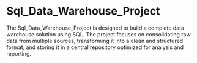# Sql_Data_Warehouse_Project
The Sql_Data_Warehouse_Project is designed to build a complete data warehouse solution using SQL. The project focuses on consolidating raw data from multiple sources, transforming it into a clean and structured format, and storing it in a central repository optimized for analysis and reporting.
